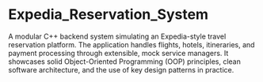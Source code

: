 # Expedia_Reservation_System
A modular C++ backend system simulating an Expedia-style travel reservation platform. The application handles flights, hotels, itineraries, and payment processing through extensible, mock service managers. It showcases solid Object-Oriented Programming (OOP) principles, clean software architecture, and the use of key design patterns in practice.
